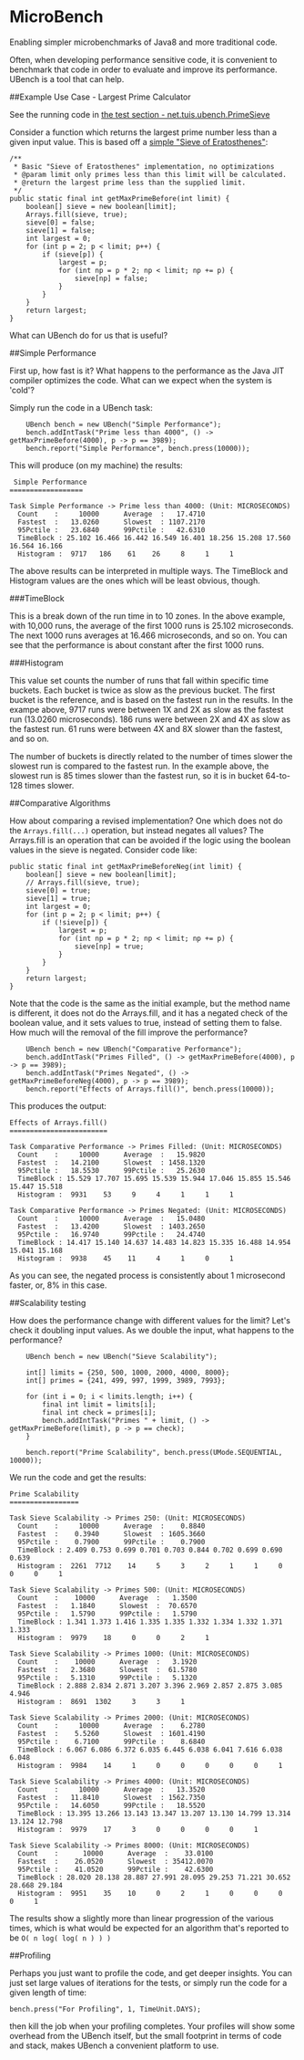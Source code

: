 # MicroBench
Enabling simpler microbenchmarks of Java8 and more traditional code.

Often, when developing performance sensitive code, it is convenient to benchmark that code in order to evaluate and improve its performance. UBench is a tool that can help.

##Example Use Case - Largest Prime Calculator

See the running code in [the test section - net.tuis.ubench.PrimeSieve](https://github.com/rolfl/MicroBench/blob/master/src/test/java/net/tuis/ubench/PrimeSieve.java)

Consider a function which returns the largest prime number less than a given input value. This is based off a [simple "Sieve of Eratosthenes"](http://en.wikipedia.org/wiki/Sieve_of_Eratosthenes):

    /**
     * Basic "Sieve of Eratosthenes" implementation, no optimizations 
     * @param limit only primes less than this limit will be calculated.
     * @return the largest prime less than the supplied limit.
     */
    public static final int getMaxPrimeBefore(int limit) {
        boolean[] sieve = new boolean[limit];
        Arrays.fill(sieve, true);
        sieve[0] = false;
        sieve[1] = false;
        int largest = 0;
        for (int p = 2; p < limit; p++) {
            if (sieve[p]) {
                largest = p;
                for (int np = p * 2; np < limit; np += p) {
                    sieve[np] = false;
                }
            }
        }
        return largest;
    }

What can UBench do for us that is useful?

##Simple Performance

First up, how fast is it? What happens to the performance as the Java JIT compiler optimizes the code. What can we expect when the system is 'cold'?

Simply run the code in a UBench task:

        UBench bench = new UBench("Simple Performance");
        bench.addIntTask("Prime less than 4000", () -> getMaxPrimeBefore(4000), p -> p == 3989);
        bench.report("Simple Performance", bench.press(10000));

This will produce (on my machine) the results:

     Simple Performance
    ==================

    Task Simple Performance -> Prime less than 4000: (Unit: MICROSECONDS)
      Count    :     10000      Average  :   17.4710
      Fastest  :   13.0260      Slowest  : 1107.2170
      95Pctile :   23.6840      99Pctile :   42.6310
      TimeBlock : 25.102 16.466 16.442 16.549 16.401 18.256 15.208 17.560 16.564 16.166
      Histogram :  9717   186    61    26     8     1     1

The above results can be interpreted in multiple ways. The TimeBlock and Histogram values are the ones which will be least obvious, though.

###TimeBlock

This is a break down of the run time in to 10 zones. In the above example, with 10,000 runs, the average of the first 1000 runs is 25.102 microseconds. The next 1000 runs averages at 16.466 microseconds, and so on. You can see that the performance is about constant after the first 1000 runs.

###Histogram

This value set counts the number of runs that fall within specific time buckets. Each bucket is twice as slow as the previous bucket. The first bucket is the reference, and is based on the fastest run in the results. In the exampe above, 9717 runs were between 1X and 2X as slow as the fastest run (13.0260 microseconds). 186 runs were between 2X and 4X as slow as the fastest run. 61 runs were between 4X and 8X slower than the fastest, and so on.

The number of buckets is directly related to the number of times slower the slowest run is compared to the fastest run. In the example above, the slowest run is 85 times slower than the fastest run, so it is in bucket 64-to-128 times slower. 

##Comparative Algorithms
 
How about comparing a revised implementation? One which does not do the ```Arrays.fill(...)``` operation, but instead negates all values? The Arrays.fill is an operation that can be avoided if the logic using the boolean values in the sieve is negated. Consider code like:

    public static final int getMaxPrimeBeforeNeg(int limit) {
        boolean[] sieve = new boolean[limit];
        // Arrays.fill(sieve, true);
        sieve[0] = true;
        sieve[1] = true;
        int largest = 0;
        for (int p = 2; p < limit; p++) {
            if (!sieve[p]) {
                largest = p;
                for (int np = p * 2; np < limit; np += p) {
                    sieve[np] = true;
                }
            }
        }
        return largest;
    }

Note that the code is the same as the initial example, but the method name is different, it does not do the Arrays.fill, and it has a negated check of the boolean value, and it sets values to true, instead of setting them to false. How much will the removal of the fill improve the performance?

        UBench bench = new UBench("Comparative Performance");
        bench.addIntTask("Primes Filled", () -> getMaxPrimeBefore(4000), p -> p == 3989);
        bench.addIntTask("Primes Negated", () -> getMaxPrimeBeforeNeg(4000), p -> p == 3989);
        bench.report("Effects of Arrays.fill()", bench.press(10000));

This produces the output:

    Effects of Arrays.fill()
    ========================
    
    Task Comparative Performance -> Primes Filled: (Unit: MICROSECONDS)
      Count    :     10000      Average  :   15.9820
      Fastest  :   14.2100      Slowest  : 1458.1320
      95Pctile :   18.5530      99Pctile :   25.2630
      TimeBlock : 15.529 17.707 15.695 15.539 15.944 17.046 15.855 15.546 15.447 15.518
      Histogram :  9931    53     9     4     1     1     1
    
    Task Comparative Performance -> Primes Negated: (Unit: MICROSECONDS)
      Count    :     10000      Average  :   15.0480
      Fastest  :   13.4200      Slowest  : 1403.2650
      95Pctile :   16.9740      99Pctile :   24.4740
      TimeBlock : 14.417 15.140 14.637 14.483 14.823 15.335 16.488 14.954 15.041 15.168
      Histogram :  9938    45    11     4     1     0     1

As you can see, the negated process is consistently about 1 microsecond faster, or, 8% in this case.
 
##Scalability testing

How does the performance change with different values for the limit? Let's check it doubling input values. As we double the input, what happens to the performance?

        UBench bench = new UBench("Sieve Scalability");
        
        int[] limits = {250, 500, 1000, 2000, 4000, 8000};
        int[] primes = {241, 499, 997, 1999, 3989, 7993};
        
        for (int i = 0; i < limits.length; i++) {
            final int limit = limits[i];
            final int check = primes[i];
            bench.addIntTask("Primes " + limit, () -> getMaxPrimeBefore(limit), p -> p == check);
        }
        
        bench.report("Prime Scalability", bench.press(UMode.SEQUENTIAL, 10000));

We run the code and get the results:

```
Prime Scalability
=================

Task Sieve Scalability -> Primes 250: (Unit: MICROSECONDS)
  Count    :     10000      Average  :    0.8840
  Fastest  :    0.3940      Slowest  : 1605.3660
  95Pctile :    0.7900      99Pctile :    0.7900
  TimeBlock : 2.409 0.753 0.699 0.701 0.703 0.844 0.702 0.699 0.690 0.639
  Histogram :  2261  7712    14     5     3     2     1     1     0     0     0     1

Task Sieve Scalability -> Primes 500: (Unit: MICROSECONDS)
  Count    :    10000      Average  :   1.3500
  Fastest  :   1.1840      Slowest  :  70.6570
  95Pctile :   1.5790      99Pctile :   1.5790
  TimeBlock : 1.341 1.373 1.416 1.335 1.335 1.332 1.334 1.332 1.371 1.333
  Histogram :  9979    18     0     0     2     1

Task Sieve Scalability -> Primes 1000: (Unit: MICROSECONDS)
  Count    :    10000      Average  :   3.1920
  Fastest  :   2.3680      Slowest  :  61.5780
  95Pctile :   5.1310      99Pctile :   5.1320
  TimeBlock : 2.888 2.834 2.871 3.207 3.396 2.969 2.857 2.875 3.085 4.946
  Histogram :  8691  1302     3     3     1

Task Sieve Scalability -> Primes 2000: (Unit: MICROSECONDS)
  Count    :     10000      Average  :    6.2780
  Fastest  :    5.5260      Slowest  : 1601.4190
  95Pctile :    6.7100      99Pctile :    8.6840
  TimeBlock : 6.067 6.086 6.372 6.035 6.445 6.038 6.041 7.616 6.038 6.048
  Histogram :  9984    14     1     0     0     0     0     0     1

Task Sieve Scalability -> Primes 4000: (Unit: MICROSECONDS)
  Count    :     10000      Average  :   13.3520
  Fastest  :   11.8410      Slowest  : 1562.7350
  95Pctile :   14.6050      99Pctile :   18.5520
  TimeBlock : 13.395 13.266 13.143 13.347 13.207 13.130 14.799 13.314 13.124 12.798
  Histogram :  9979    17     3     0     0     0     0     1

Task Sieve Scalability -> Primes 8000: (Unit: MICROSECONDS)
  Count    :      10000      Average  :    33.0100
  Fastest  :    26.0520      Slowest  : 35412.0070
  95Pctile :    41.0520      99Pctile :    42.6300
  TimeBlock : 28.020 28.138 28.887 27.991 28.095 29.253 71.221 30.652 28.668 29.184
  Histogram :  9951    35    10     0     2     1     0     0     0     0     1

```
   
The results show a slightly more than linear progression of the various times, which is what would be expected for an algorithm that's reported to be ``O( n log( log( n ) ) )``
 
##Profiling

Perhaps you just want to profile the code, and get deeper insights. You can just set large values of iterations for the tests, or simply run the code for a given length of time:

    bench.press("For Profiling", 1, TimeUnit.DAYS);
    
then kill the job when your profiling completes. Your profiles will show some overhead from the UBench itself, but the small footprint in terms of code and stack, makes UBench a convenient platform to use.